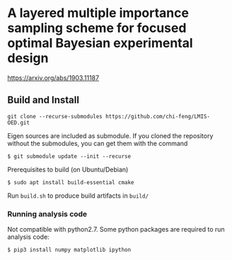 # A layered multiple importance sampling scheme for focused optimal Bayesian experimental design

https://arxiv.org/abs/1903.11187

## Build and Install
```
git clone --recurse-submodules https://github.com/chi-feng/LMIS-OED.git
```
Eigen sources are included as submodule. If you cloned the repository without the submodules, you can get them with the command
```
$ git submodule update --init --recurse
```
Prerequisites to build (on Ubuntu/Debian)
```
$ sudo apt install build-essential cmake
```
Run `build.sh` to produce build artifacts in `build/`

### Running analysis code

Not compatible with python2.7. Some python packages are required to run analysis code: 
```
$ pip3 install numpy matplotlib ipython
```
